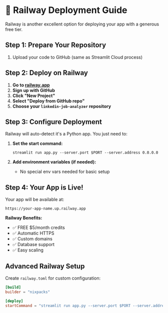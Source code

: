 # 🚂 Railway Deployment Guide

Railway is another excellent option for deploying your app with a generous free tier.

## Step 1: Prepare Your Repository
1. Upload your code to GitHub (same as Streamlit Cloud process)

## Step 2: Deploy on Railway

1. **Go to [railway.app](https://railway.app)**
2. **Sign up with GitHub**
3. **Click "New Project"**
4. **Select "Deploy from GitHub repo"**
5. **Choose your `linkedin-job-analyzer` repository**

## Step 3: Configure Deployment

Railway will auto-detect it's a Python app. You just need to:

1. **Set the start command:**
   ```
   streamlit run app.py --server.port $PORT --server.address 0.0.0.0
   ```

2. **Add environment variables (if needed):**
   - No special env vars needed for basic setup

## Step 4: Your App is Live!

Your app will be available at:
```
https://your-app-name.up.railway.app
```

**Railway Benefits:**
- ✅ FREE $5/month credits
- ✅ Automatic HTTPS
- ✅ Custom domains
- ✅ Database support
- ✅ Easy scaling

## Advanced Railway Setup

Create `railway.toml` for custom configuration:
```toml
[build]
builder = "nixpacks"

[deploy]
startCommand = "streamlit run app.py --server.port $PORT --server.address 0.0.0.0"
```